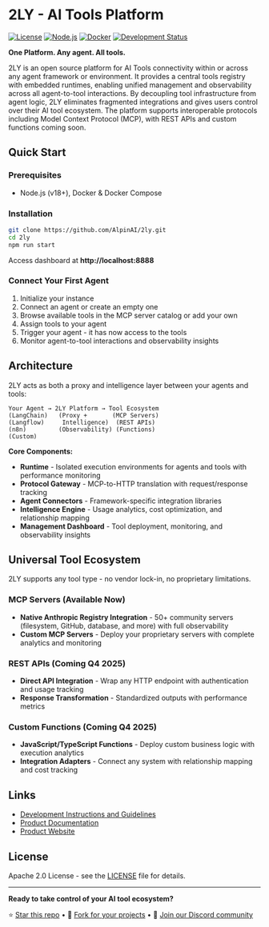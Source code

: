 # 2LY - AI Tools Platform

[![License](https://img.shields.io/badge/license-Apache%202.0-blue.svg)](LICENSE)
[![Node.js](https://img.shields.io/badge/node-%3E%3D18.0.0-brightgreen.svg)](https://nodejs.org/)
[![Docker](https://img.shields.io/badge/docker-required-blue.svg)](https://docker.com/)
[![Development Status](https://img.shields.io/badge/status-beta-orange.svg)](https://github.com/AlpinAI/2ly/releases)

**One Platform. Any agent. All tools.**

2LY is an open source platform for AI Tools connectivity within or across any agent framework or environment.
It provides a central tools registry with embedded runtimes, enabling unified management and observability across all agent-to-tool interactions. By decoupling tool infrastructure from agent logic, 2LY eliminates fragmented integrations and gives users control over their AI tool ecosystem. The platform supports interoperable protocols including Model Context Protocol (MCP), with REST APIs and custom functions coming soon.

## Quick Start

### Prerequisites
- Node.js (v18+), Docker & Docker Compose

### Installation

```bash
git clone https://github.com/AlpinAI/2ly.git
cd 2ly
npm run start
```

Access dashboard at **http://localhost:8888**

### Connect Your First Agent
1. Initialize your instance
2. Connect an agent or create an empty one
3. Browse available tools in the MCP server catalog or add your own
4. Assign tools to your agent
5. Trigger your agent - it has now access to the tools
5. Monitor agent-to-tool interactions and observability insights

## Architecture

2LY acts as both a proxy and intelligence layer between your agents and tools:

```
Your Agent → 2LY Platform → Tool Ecosystem
(LangChain)   (Proxy +       (MCP Servers)
(Langflow)     Intelligence)  (REST APIs)
(n8n)         (Observability) (Functions)
(Custom)
```

**Core Components:**
- **Runtime** - Isolated execution environments for agents and tools with performance monitoring
- **Protocol Gateway** - MCP-to-HTTP translation with request/response tracking
- **Agent Connectors** - Framework-specific integration libraries
- **Intelligence Engine** - Usage analytics, cost optimization, and relationship mapping
- **Management Dashboard** - Tool deployment, monitoring, and observability insights


## Universal Tool Ecosystem

2LY supports any tool type - no vendor lock-in, no proprietary limitations.

### MCP Servers (Available Now)
- **Native Anthropic Registry Integration** - 50+ community servers (filesystem, GitHub, database, and more) with full observability
- **Custom MCP Servers** - Deploy your proprietary servers with complete analytics and monitoring

### REST APIs (Coming Q4 2025)
- **Direct API Integration** - Wrap any HTTP endpoint with authentication and usage tracking
- **Response Transformation** - Standardized outputs with performance metrics

### Custom Functions (Coming Q4 2025)
- **JavaScript/TypeScript Functions** - Deploy custom business logic with execution analytics
- **Integration Adapters** - Connect any system with relationship mapping and cost tracking

## Links

- [Development Instructions and Guidelines](/dev/README.md)
- [Product Documentation](https://docs.2ly.ai)
- [Product Website](https://2ly.ai)

## License

Apache 2.0 License - see the [LICENSE](LICENSE) file for details.

--------------------------------------------------------
**Ready to take control of your AI tool ecosystem?** 

⭐ [Star this repo](https://github.com/AlpinAI/2ly/stargazers) • 🍴 [Fork for your projects](https://github.com/AlpinAI/2ly/fork) • 💬 [Join our Discord community](https://discord.gg/2ly-ai)
